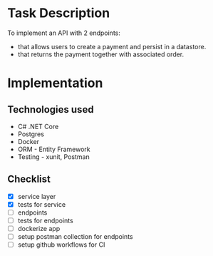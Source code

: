  # Task Description

 To implement an API with 2 endpoints:
 - that allows users to create a payment and persist in a datastore.
 - that returns the payment together with associated order.

# Implementation

## Technologies used
- C# .NET Core
- Postgres
- Docker
- ORM - Entity Framework
- Testing  - xunit, Postman


## Checklist
- [x] service layer <br/>
- [x] tests for service <br/>
- [ ] endpoints <br/>
- [ ] tests for endpoints <br/>
- [ ] dockerize app <br/>
- [ ] setup postman collection for endpoints <br/>
- [ ] setup github workflows for CI <br/>